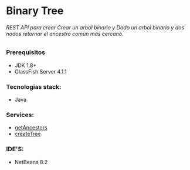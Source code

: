 # Binary Tree 
###### REST API para crear Crear un arbol binario y Dado un arbol binario y dos nodos retornar el ancestro común más cercano.

### Prerequisitos
- JDK 1.8+  
- GlassFish Server 4.1.1

### Tecnologias stack:
* Java

### Services:
 - [getAncestors](https://github.com/damoviz/TreeApiRest/blob/master/src/java/api/GenericResource.java#L33) 
 - [createTree](https://github.com/damoviz/TreeApiRest/blob/master/src/java/api/GenericResource.java#L48)  

### IDE'S:
* NetBeans 8.2
